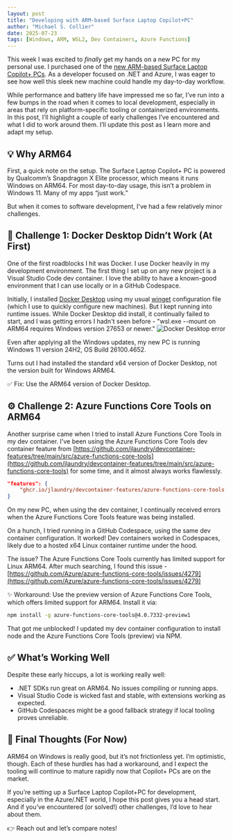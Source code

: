 ```yaml
---
layout: post
title: "Developing with ARM-based Surface Laptop Copilot+PC"
author: "Michael S. Collier"
date: 2025-07-23
tags: [Windows, ARM, WSL2, Dev Containers, Azure Functions]
---
```


This week I was excited to _finally_ get my hands on a new PC for my personal use.  I purchased one of the [new ARM-based Surface Laptop Copilot+ PCs](https://www.microsoft.com/en-us/store/configure/surface-laptop-15-inch/8mzbmmcjzqc4). As a developer focused on .NET and Azure, I was eager to see how well this sleek new machine could handle my day-to-day workflow.

While performance and battery life have impressed me so far, I’ve run into a few bumps in the road when it comes to local development, especially in areas that rely on platform-specific tooling or containerized environments. In this post, I’ll highlight a couple of early challenges I’ve encountered and what I did to work around them. I’ll update this post as I learn more and adapt my setup.

## :bulb: Why ARM64

First, a quick note on the setup. The Surface Laptop Copilot+ PC is powered by Qualcomm’s Snapdragon X Elite processor, which means it runs Windows on ARM64. For most day-to-day usage, this isn’t a problem in Windows 11. Many of my apps “just work.”

But when it comes to software development, I've had a few relatively minor challenges.

## :construction: Challenge 1: Docker Desktop Didn’t Work (At First)

One of the first roadblocks I hit was Docker. I use Docker heavily in my development environment. The first thing I set up on any new project is a Visual Studio Code dev container. I love the ability to have a known-good environment that I can use locally or in a GitHub Codespace.

Initially, I installed [Docker Desktop](https://www.docker.com/products/docker-desktop/) using my usual [winget](https://learn.microsoft.com/en-us/windows/package-manager/winget/) configuration file (which I use to quickly configure new machines). But I kept running into runtime issues. While Docker Desktop did install, it continually failed to start, and I was getting errors I hadn't seen before - "wsl.exe --mount on ARM64 requires Windows version 27653 or newer."
![Docker Desktop error](/images/development-surface-snapdragon/docker-desktop-arm64-wsl-error-sm.png)

Even after applying all the Windows updates, my new PC is running Windows 11 version 24H2, OS Build 26100.4652.

Turns out I had installed the standard x64 version of Docker Desktop, not the version built for Windows ARM64.

✅ Fix: Use the ARM64 version of Docker Desktop.

## :gear: Challenge 2: Azure Functions Core Tools on ARM64

Another surprise came when I tried to install Azure Functions Core Tools in my dev container.  I've been using the Azure Functions Core Tools dev container feature from [https://github.com/jlaundry/devcontainer-features/tree/main/src/azure-functions-core-tools](https://github.com/jlaundry/devcontainer-features/tree/main/src/azure-functions-core-tools) for some time, and it almost always works flawlessly.  

```json
"features": {
    "ghcr.io/jlaundry/devcontainer-features/azure-functions-core-tools:1": {}
}
```

On my new PC, when using the dev container, I continually received errors when the Azure Functions Core Tools feature was being installed.

On a hunch, I tried running in a GitHub Codespace, using the same dev container configuration. It worked!  Dev containers worked in Codespaces, likely due to a hosted x64 Linux container runtime under the hood.

The issue?  The Azure Functions Core Tools currently has limited support for Linux ARM64. After much searching, I found this issue - [https://github.com/Azure/azure-functions-core-tools/issues/4279](https://github.com/Azure/azure-functions-core-tools/issues/4279)

:sparkles: Workaround: Use the preview version of Azure Functions Core Tools, which offers limited support for ARM64. Install it via:

```bash
npm install -g azure-functions-core-tools@4.0.7332-preview1
```

That got me unblocked!  I updated my dev container configuration to install node and the Azure Functions Core Tools (preview) via NPM.

## :white_check_mark: What’s Working Well

Despite these early hiccups, a lot is working really well:

- .NET SDKs run great on ARM64. No issues compiling or running apps.
- Visual Studio Code is wicked fast and stable, with extensions working as expected.
- GitHub Codespaces might be a good fallback strategy if local tooling proves unreliable.

## :thought_balloon: Final Thoughts (For Now)

ARM64 on Windows is really good, but it’s not frictionless yet. I’m optimistic, though. Each of these hurdles has had a workaround, and I expect the tooling will continue to mature rapidly now that Copilot+ PCs are on the market.

If you’re setting up a Surface Laptop Copilot+PC for development, especially in the Azure/.NET world, I hope this post gives you a head start. And if you’ve encountered (or solved!) other challenges, I’d love to hear about them.

:point_right: Reach out and let’s compare notes!
